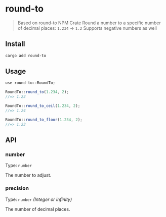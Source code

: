 # round-to

> Based on round-to NPM Crate
> Round a number to a specific number of decimal places: `1.234` → `1.2`
> Supports negative numbers as well

## Install

```sh
cargo add round-to
```

## Usage

```js
use round-to::RoundTo;

RoundTo::round_to(1.234, 2);
//=> 1.23

RoundTo::round_to_ceil(1.234, 2);
//=> 1.24

RoundTo::round_to_floor(1.234, 2);
//=> 1.23
```

## API

### number

Type: `number`

The number to adjust.

### precision

Type: `number` *(Integer or infinity)*

The number of decimal places.
